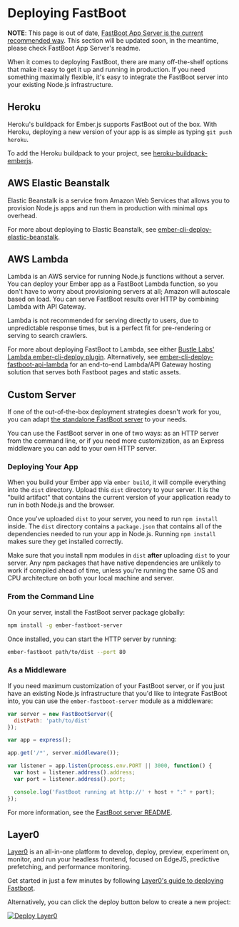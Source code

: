 # Deploying FastBoot

**NOTE**: This page is out of date, [FastBoot App Server is the current
recommended way](https://github.com/ember-fastboot/fastboot-app-server). This section will
be updated soon, in the meantime, please check FastBoot App Server's readme.

When it comes to deploying FastBoot, there are many off-the-shelf
options that make it easy to get it up and running in production. If
you need something maximally flexible, it's easy to integrate the
FastBoot server into your existing Node.js infrastructure.

## Heroku

Heroku's buildpack for Ember.js supports FastBoot out of the box. With
Heroku, deploying a new version of your app is as simple as typing `git
push heroku`.

To add the Heroku buildpack to your project, see
[heroku-buildpack-emberjs](https://github.com/heroku/heroku-buildpack-emberjs).

## AWS Elastic Beanstalk

Elastic Beanstalk is a service from Amazon Web Services that allows you
to provision Node.js apps and run them in production with minimal ops
overhead.

For more about deploying to Elastic Beanstalk, see
[ember-cli-deploy-elastic-beanstalk](https://github.com/tomdale/ember-cli-deploy-elastic-beanstalk).

## AWS Lambda

Lambda is an AWS service for running Node.js functions without a server.
You can deploy your Ember app as a FastBoot Lambda function, so you
don't have to worry about provisioning servers at all; Amazon will
autoscale based on load. You can serve FastBoot results over HTTP by
combining Lambda with API Gateway.

Lambda is not recommended for serving directly to users, due to
unpredictable response times, but is a perfect fit for pre-rendering or
serving to search crawlers.

For more about deploying FastBoot to Lambda, see either [Bustle Labs'
Lambda ember-cli-deploy plugin](https://github.com/bustlelabs/ember-cli-deploy-fastboot-lambda). Alternatively, see [ember-cli-deploy-fastboot-api-lambda](https://github.com/wytlytningNZ/ember-cli-deploy-fastboot-api-lambda) for an end-to-end Lambda/API Gateway hosting solution that serves both Fastboot pages and static assets.


## Custom Server

If one of the out-of-the-box deployment strategies doesn't work for you,
you can adapt [the standalone FastBoot
server](https://github.com/ember-fastboot/ember-fastboot-server) to your
needs.

You can use the FastBoot server in one of two ways: as an HTTP server
from the command line, or if you need more customization, as an Express
middleware you can add to your own HTTP server.

### Deploying Your App

When you build your Ember app via `ember build`, it will compile
everything into the `dist` directory. Upload this `dist` directory to your
server. It is the "build artifact" that contains the current version of
your application ready to run in both Node.js and the browser.

Once you've uploaded `dist` to your server, you need to run `npm
install` inside. The `dist` directory contains a `package.json` that
contains all of the dependencies needed to run your app in Node.js. Running
`npm install` makes sure they get installed correctly.

Make sure that you install npm modules in `dist` **after** uploading
`dist` to your server. Any npm packages that have native dependencies
are unlikely to work if compiled ahead of time, unless you're running
the same OS and CPU architecture on both your local machine and server.

### From the Command Line

On your server, install the FastBoot server package globally:

```sh
npm install -g ember-fastboot-server
```

Once installed, you can start the HTTP server by running:

```sh
ember-fastboot path/to/dist --port 80
```

### As a Middleware

If you need maximum customization of your FastBoot server, or if you
just have an existing Node.js infrastructure that you'd like to
integrate FastBoot into, you can use the `ember-fastboot-server` module
as a middleware:

```js
var server = new FastBootServer({
  distPath: 'path/to/dist'
});

var app = express();

app.get('/*', server.middleware());

var listener = app.listen(process.env.PORT || 3000, function() {
  var host = listener.address().address;
  var port = listener.address().port;

  console.log('FastBoot running at http://' + host + ":" + port);
});
```

For more information, see the [FastBoot server
README](https://github.com/ember-fastboot/ember-fastboot-server).


## Layer0

[Layer0](https://www.layer0.co) is an all-in-one platform to develop, deploy, preview, experiment on, monitor, and run your headless frontend, focused on EdgeJS, predictive prefetching, and performance monitoring.

Get started in just a few minutes by following [Layer0's guide to deploying Fastboot](https://docs.layer0.co/guides/ember_fastboot).

Alternatively, you can click the deploy button below to create a new project:

[![Deploy Layer0](https://docs.layer0.co/button.svg)](https://app.layer0.co/deploy?repo=https%3A%2F%2Fgithub.com%2Flayer0-docs%2Flayer0-ember-fastboot-example&sgId=43cb890e-c460-4450-ae4a-99c440bff375)
